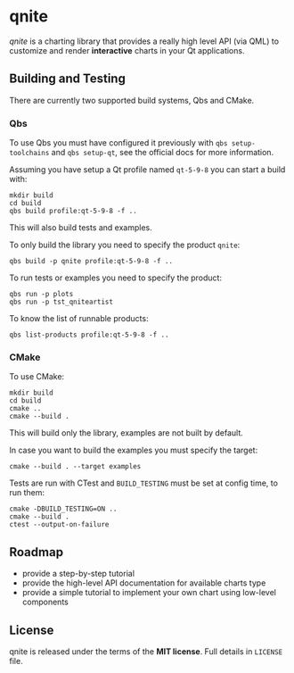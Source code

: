 # qnite

*qnite* is a charting library that provides a really high level API (via QML) to customize and render **interactive** charts in
your Qt applications.

## Building and Testing

There are currently two supported build systems, Qbs and CMake.

### Qbs

To use Qbs you must have configured it previously with `qbs setup-toolchains` and `qbs setup-qt`, see the official docs for more information.

Assuming you have setup a Qt profile named `qt-5-9-8` you can start a build with:

```
mkdir build
cd build
qbs build profile:qt-5-9-8 -f ..
```

This will also build tests and examples.

To only build the library you need to specify the product `qnite`:

```
qbs build -p qnite profile:qt-5-9-8 -f ..
```

To run tests or examples you need to specify the product:

```
qbs run -p plots
qbs run -p tst_qniteartist
```

To know the list of runnable products:

```
qbs list-products profile:qt-5-9-8 -f ..
```

### CMake

To use CMake:

```
mkdir build
cd build
cmake ..
cmake --build .
```

This will build only the library, examples are not built by default.

In case you want to build the examples you must specify the target:

```
cmake --build . --target examples
```

Tests are run with CTest and `BUILD_TESTING` must be set at config time, to run them:

```
cmake -DBUILD_TESTING=ON ..
cmake --build .
ctest --output-on-failure
```


## Roadmap

* provide a step-by-step tutorial
* provide the high-level API documentation for available charts type
* provide a simple tutorial to implement your own chart using low-level components

## License
qnite is released under the terms of the **MIT license**. Full details in ``LICENSE`` file.
